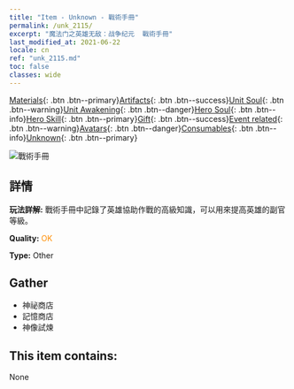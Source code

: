 ```yaml
---
title: "Item - Unknown - 戰術手冊"
permalink: /unk_2115/
excerpt: "魔法门之英雄无敌：战争纪元  戰術手冊"
last_modified_at: 2021-06-22
locale: cn
ref: "unk_2115.md"
toc: false
classes: wide
---
```

 [Materials](/ItemsCN/){: .btn .btn--primary}[Artifacts](/ItemsCN/Artifacts/){: .btn .btn--success}[Unit Soul](/ItemsCN/UnitSoul/){: .btn .btn--warning}[Unit Awakening](/ItemsCN/UnitAwakening/){: .btn .btn--danger}[Hero Soul](/ItemsCN/HeroSoul/){: .btn .btn--info}[Hero Skill](/ItemsCN/HeroSkill/){: .btn .btn--primary}[Gift](/ItemsCN/Gift/){: .btn .btn--success}[Event related](/ItemsCN/Events/){: .btn .btn--warning}[Avatars](/ItemsCN/Avatars/){: .btn .btn--danger}[Consumables](/ItemsCN/Consumables/){: .btn .btn--info}[Unknown](/ItemsCN/Unknown/){: .btn .btn--primary}

 ![戰術手冊](/images/t/i_994013.png)

## 詳情
 **玩法詳解:** 戰術手冊中記錄了英雄協助作戰的高級知識，可以用來提高英雄的副官等級。

 **Quality:** <span style="color: #FF8C00">OK</span>

 **Type:** Other

## Gather

*    神祕商店 
*    記憶商店 
*    神像試煉 

## This item contains:

  None

